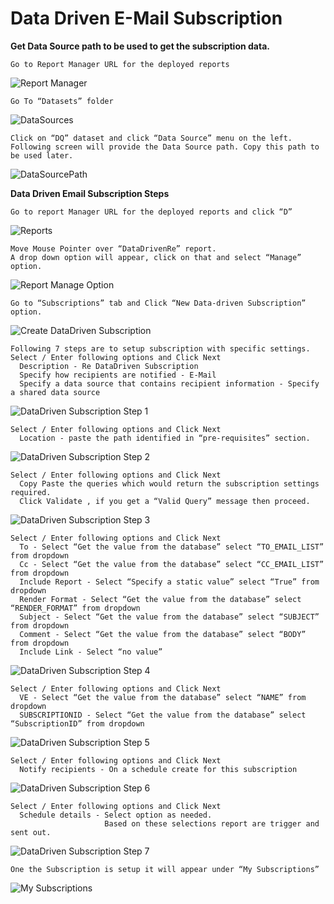 # Data Driven E-Mail Subscription #

**Get Data Source path to be used to get the subscription data.**

    Go to Report Manager URL for the deployed reports
![Report Manager](DataDrivenEmailSubscriptions/ReportManager.png)

    Go To “Datasets” folder
![DataSources](DataDrivenEmailSubscriptions/DataSources.png)

    Click on “DQ” dataset and click “Data Source” menu on the left. 
    Following screen will provide the Data Source path. Copy this path to be used later.

![DataSourcePath](DataDrivenEmailSubscriptions/DataSourcePath.png)


**Data Driven Email Subscription Steps**

    Go to report Manager URL for the deployed reports and click “D”
![Reports](DataDrivenEmailSubscriptions/Reports.png)

    Move Mouse Pointer over “DataDrivenRe” report.
    A drop down option will appear, click on that and select “Manage” option.

![Report Manage Option](DataDrivenEmailSubscriptions/Report-Manage.png)

    Go to “Subscriptions” tab and Click “New Data-driven Subscription” option.
![Create DataDriven Subscription](DataDrivenEmailSubscriptions/CreateDataDrivenSubscription.png)

    Following 7 steps are to setup subscription with specific settings.
    Select / Enter following options and Click Next
      Description - Re DataDriven Subscription
      Specify how recipients are notified - E-Mail
      Specify a data source that contains recipient information - Specify a shared data source

![DataDriven Subscription Step 1](DataDrivenEmailSubscriptions/DataDrivenSubscription-Step1.png)


    Select / Enter following options and Click Next
      Location - paste the path identified in “pre-requisites” section.
![DataDriven Subscription Step 2](DataDrivenEmailSubscriptions/DataDrivenSubscription-Step2.png)


    Select / Enter following options and Click Next
      Copy Paste the queries which would return the subscription settings required.
      Click Validate , if you get a “Valid Query” message then proceed.
![DataDriven Subscription Step 3](DataDrivenEmailSubscriptions/DataDrivenSubscription-Step3.png)


    Select / Enter following options and Click Next
      To - Select “Get the value from the database” select “TO_EMAIL_LIST” from dropdown
      Cc - Select “Get the value from the database” select “CC_EMAIL_LIST” from dropdown
      Include Report - Select “Specify a static value” select “True” from dropdown
      Render Format - Select “Get the value from the database” select “RENDER_FORMAT” from dropdown
      Subject - Select “Get the value from the database” select “SUBJECT” from dropdown
      Comment - Select “Get the value from the database” select “BODY” from dropdown
      Include Link - Select “no value”

![DataDriven Subscription Step 4](DataDrivenEmailSubscriptions/DataDrivenSubscription-Step4.png)


    Select / Enter following options and Click Next
      VE - Select “Get the value from the database” select “NAME” from dropdown
      SUBSCRIPTIONID - Select “Get the value from the database” select “SubscriptionID” from dropdown

![DataDriven Subscription Step 5](DataDrivenEmailSubscriptions/DataDrivenSubscription-Step5.png)


    Select / Enter following options and Click Next
      Notify recipients - On a schedule create for this subscription
![DataDriven Subscription Step 6](DataDrivenEmailSubscriptions/DataDrivenSubscription-Step6.png)


    Select / Enter following options and Click Next
      Schedule details - Select option as needed.
                         Based on these selections report are trigger and sent out.

![DataDriven Subscription Step 7](DataDrivenEmailSubscriptions/DataDrivenSubscription-Step7.png)

    One the Subscription is setup it will appear under “My Subscriptions”
![My Subscriptions](DataDrivenEmailSubscriptions/MySubscriptions.png)
